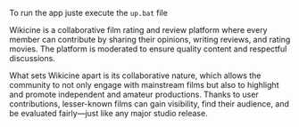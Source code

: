 To run the app  juste execute the `up.bat` file

Wikicine is a collaborative film rating and review platform where every member can contribute by sharing their opinions, writing reviews, and rating movies. The platform is moderated to ensure quality content and respectful discussions.

What sets Wikicine apart is its collaborative nature, which allows the community to not only engage with mainstream films but also to highlight and promote independent and amateur productions. Thanks to user contributions, lesser-known films can gain visibility, find their audience, and be evaluated fairly—just like any major studio release.

